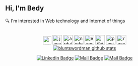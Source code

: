 ## Hi, I'm Bedy
🔍 I'm interested in Web technology and Internet of things <br>
<br>
<div align="center">
  <a href="https://cplusplus.com/"><img alt="cpp" src="https://upload.wikimedia.org/wikipedia/commons/1/18/ISO_C%2B%2B_Logo.svg" width="26px"/></a>
  <a href="https://www.javascript.com/"><img alt="javaScript" src="https://cdn.iconscout.com/icon/free/png-64/javascript-2752148-2284965.png" width="30px"/></a>
  <a href="https://www.arduino.cc/"><img alt="arduino" src="https://cdn.iconscout.com/icon/free/png-64/arduino-226072.png" width="30px"/></a>
  <a href="https://nodejs.org/en/"><img alt="nodejs" src="https://cdn.iconscout.com/icon/free/png-64/nodejs-2-226035.png" width="30px"/></a>
  <a href="https://expressjs.com/"><img alt="expressjs" src="https://cdn.iconscout.com/icon/free/png-64/express-8-1175029.png" width="30px"/></a>
  <a href="https://www.mysql.com/"><img alt="mysql" src="https://cdn.iconscout.com/icon/free/png-64/mysql-3521596-2945040.png" width="30px"/></a>
  <a href="https://www.postgresql.org/"><img alt="postgresql" src="https://cdn.iconscout.com/icon/free/png-64/postgresql-10-1175121.png" width="30px"/></a>
  <a href="https://reactjs.org/"><img alt="reactjs" src="https://cdn.iconscout.com/icon/free/png-64/react-3521666-2945110.png" width="30px"/></a>
</div>
<div align="center">
  <a href="https://github.com/bluntswordman"><img src="https://github-readme-stats.vercel.app/api?username=bluntswordman&show_icons=true&include_all_commits=true&theme=synthwave&hide_border=false" alt="bluntswordman github stats"/></a>
</div>
<div align="center">
  
  [![Linkedin Badge](https://img.shields.io/badge/-bedy-0e76a8?style=flat&labelColor=0e76a8&logo=linkedin&logoColor=white)](https://www.linkedin.com/in/bedy-b-wijaya/)
  [![Mail Badge](https://img.shields.io/badge/-@_brln.by-e84393?style=flat&labelColor=e84393&logo=instagram&logoColor=white)](https://www.instagram.com/_brln.by/)
  [![Mail Badge](https://img.shields.io/badge/-bedybriliantwijaya-c0392b?style=flat&labelColor=c0392b&logo=gmail&logoColor=white)](mailto:2019110015@students.uigm.ac.id)
  
 </div>
